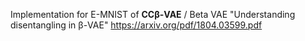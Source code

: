 Implementation for E-MNIST of **CCβ-VAE** / Beta VAE "Understanding disentangling in β-VAE"
https://arxiv.org/pdf/1804.03599.pdf

